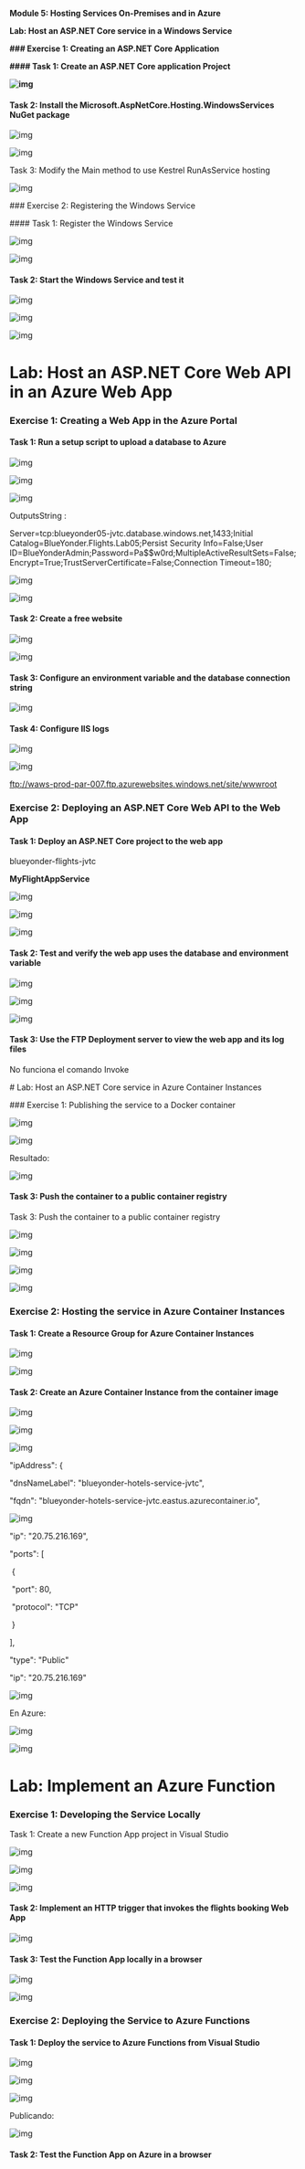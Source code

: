 **Module 5: Hosting Services On-Premises and in Azure**

**Lab: Host an ASP.NET Core service in a Windows Service**

 

**### Exercise 1: Creating an ASP.NET Core Application**

 

**#### Task 1: Create an ASP.NET Core application Project**

 

**![img](file:///C:/Users/josev/AppData/Local/Temp/msohtmlclip1/01/clip_image002.png)**

#### Task 2: Install the Microsoft.AspNetCore.Hosting.WindowsServices NuGet package

![img](file:///C:/Users/josev/AppData/Local/Temp/msohtmlclip1/01/clip_image004.png)

![img](file:///C:/Users/josev/AppData/Local/Temp/msohtmlclip1/01/clip_image006.png)



 

Task 3: Modify the Main method to use Kestrel RunAsService hosting

![img](file:///C:/Users/josev/AppData/Local/Temp/msohtmlclip1/01/clip_image008.png)

 

 

\### Exercise 2: Registering the Windows Service

\#### Task 1: Register the Windows Service

![img](file:///C:/Users/josev/AppData/Local/Temp/msohtmlclip1/01/clip_image010.png)

 

![img](file:///C:/Users/josev/AppData/Local/Temp/msohtmlclip1/01/clip_image012.png)

 

#### Task 2: Start the Windows Service and test it

 

![img](file:///C:/Users/josev/AppData/Local/Temp/msohtmlclip1/01/clip_image014.png)

![img](file:///C:/Users/josev/AppData/Local/Temp/msohtmlclip1/01/clip_image016.png)

![img](file:///C:/Users/josev/AppData/Local/Temp/msohtmlclip1/01/clip_image018.png)

 



 

 

# Lab: Host an ASP.NET Core Web API in an Azure Web App

### Exercise 1: Creating a Web App in the Azure Portal

#### Task 1: Run a setup script to upload a database to Azure

 

![img](file:///C:/Users/josev/AppData/Local/Temp/msohtmlclip1/01/clip_image020.png)

 

![img](file:///C:/Users/josev/AppData/Local/Temp/msohtmlclip1/01/clip_image021.png)

![img](file:///C:/Users/josev/AppData/Local/Temp/msohtmlclip1/01/clip_image022.png)

OutputsString      :

 

Server=tcp:blueyonder05-jvtc.database.windows.net,1433;Initial Catalog=BlueYonder.Flights.Lab05;Persist Security Info=False;User ID=BlueYonderAdmin;Password=Pa$$w0rd;MultipleActiveResultSets=False;Encrypt=True;TrustServerCertificate=False;Connection Timeout=180;

 

![img](file:///C:/Users/josev/AppData/Local/Temp/msohtmlclip1/01/clip_image024.png)

![img](file:///C:/Users/josev/AppData/Local/Temp/msohtmlclip1/01/clip_image025.png)

 



 

 

#### Task 2: Create a free website

 

![img](file:///C:/Users/josev/AppData/Local/Temp/msohtmlclip1/01/clip_image027.png)

![img](file:///C:/Users/josev/AppData/Local/Temp/msohtmlclip1/01/clip_image029.png)

#### Task 3: Configure an environment variable and the database connection string

 

![img](file:///C:/Users/josev/AppData/Local/Temp/msohtmlclip1/01/clip_image031.png)

#### Task 4: Configure IIS logs 

 

![img](file:///C:/Users/josev/AppData/Local/Temp/msohtmlclip1/01/clip_image033.png)

![img](file:///C:/Users/josev/AppData/Local/Temp/msohtmlclip1/01/clip_image035.png)

 

ftp://waws-prod-par-007.ftp.azurewebsites.windows.net/site/wwwroot

 

 

 

 

 

 



 

### Exercise 2: Deploying an ASP.NET Core Web API to the Web App

#### Task 1: Deploy an ASP.NET Core project to the web app

 

blueyonder-flights-jvtc 

**MyFlightAppService** 

![img](file:///C:/Users/josev/AppData/Local/Temp/msohtmlclip1/01/clip_image037.png)

 

 

![img](file:///C:/Users/josev/AppData/Local/Temp/msohtmlclip1/01/clip_image039.png)

 

![img](file:///C:/Users/josev/AppData/Local/Temp/msohtmlclip1/01/clip_image041.png)

 

#### Task 2: Test and verify the web app uses the database and environment variable

 

 

![img](file:///C:/Users/josev/AppData/Local/Temp/msohtmlclip1/01/clip_image043.png)

![img](file:///C:/Users/josev/AppData/Local/Temp/msohtmlclip1/01/clip_image045.png)

 

![img](file:///C:/Users/josev/AppData/Local/Temp/msohtmlclip1/01/clip_image047.png)

 

#### Task 3: Use the FTP Deployment server to view the web app and its log files

 

No funciona el comando Invoke

 

 

 

 

 

 

\# Lab: Host an ASP.NET Core service in Azure Container Instances 

\### Exercise 1: Publishing the service to a Docker container

![img](file:///C:/Users/josev/AppData/Local/Temp/msohtmlclip1/01/clip_image049.png)

![img](file:///C:/Users/josev/AppData/Local/Temp/msohtmlclip1/01/clip_image051.png)

Resultado:

![img](file:///C:/Users/josev/AppData/Local/Temp/msohtmlclip1/01/clip_image053.png)

#### Task 3: Push the container to a public container registry

 

Task 3: Push the container to a public container registry

![img](file:///C:/Users/josev/AppData/Local/Temp/msohtmlclip1/01/clip_image055.png)

 

![img](file:///C:/Users/josev/AppData/Local/Temp/msohtmlclip1/01/clip_image057.png)

 

 

![img](file:///C:/Users/josev/AppData/Local/Temp/msohtmlclip1/01/clip_image059.png)

 

 

![img](file:///C:/Users/josev/AppData/Local/Temp/msohtmlclip1/01/clip_image061.png)

 

 

 

 

 

### Exercise 2: Hosting the service in Azure Container Instances

#### Task 1: Create a Resource Group for Azure Container Instances

 

![img](file:///C:/Users/josev/AppData/Local/Temp/msohtmlclip1/01/clip_image063.png)

 

![img](file:///C:/Users/josev/AppData/Local/Temp/msohtmlclip1/01/clip_image065.png)

 

#### Task 2: Create an Azure Container Instance from the container image

 

![img](file:///C:/Users/josev/AppData/Local/Temp/msohtmlclip1/01/clip_image067.png)

 

![img](file:///C:/Users/josev/AppData/Local/Temp/msohtmlclip1/01/clip_image069.png)

 

![img](file:///C:/Users/josev/AppData/Local/Temp/msohtmlclip1/01/clip_image071.png)

"ipAddress": {

   "dnsNameLabel": "blueyonder-hotels-service-jvtc",

   "fqdn": "blueyonder-hotels-service-jvtc.eastus.azurecontainer.io",

 

![img](file:///C:/Users/josev/AppData/Local/Temp/msohtmlclip1/01/clip_image072.png)

   "ip": "20.75.216.169",

   "ports": [

​    {

​     "port": 80,

​     "protocol": "TCP"

​    }

   ],

   "type": "Public"

"ip": "20.75.216.169"

 

 

 

 

 

![img](file:///C:/Users/josev/AppData/Local/Temp/msohtmlclip1/01/clip_image074.png)

 

En Azure:

 

![img](file:///C:/Users/josev/AppData/Local/Temp/msohtmlclip1/01/clip_image076.png)

![img](file:///C:/Users/josev/AppData/Local/Temp/msohtmlclip1/01/clip_image077.png)



 

 

# Lab: Implement an Azure Function 

### Exercise 1: Developing the Service Locally

 

Task 1: Create a new Function App project in Visual Studio

![img](file:///C:/Users/josev/AppData/Local/Temp/msohtmlclip1/01/clip_image079.png)



 

![img](file:///C:/Users/josev/AppData/Local/Temp/msohtmlclip1/01/clip_image081.png)

 

![img](file:///C:/Users/josev/AppData/Local/Temp/msohtmlclip1/01/clip_image083.png)

 

#### Task 2: Implement an HTTP trigger that invokes the flights booking Web App

 

![img](file:///C:/Users/josev/AppData/Local/Temp/msohtmlclip1/01/clip_image085.png)

 

#### Task 3: Test the Function App locally in a browser

 

![img](file:///C:/Users/josev/AppData/Local/Temp/msohtmlclip1/01/clip_image087.png)

 

![img](file:///C:/Users/josev/AppData/Local/Temp/msohtmlclip1/01/clip_image089.png)

 



 

### Exercise 2: Deploying the Service to Azure Functions

#### Task 1: Deploy the service to Azure Functions from Visual Studio

 

![img](file:///C:/Users/josev/AppData/Local/Temp/msohtmlclip1/01/clip_image091.png)

 

![img](file:///C:/Users/josev/AppData/Local/Temp/msohtmlclip1/01/clip_image093.png)

 

![img](file:///C:/Users/josev/AppData/Local/Temp/msohtmlclip1/01/clip_image094.png)

 

Publicando:

![img](file:///C:/Users/josev/AppData/Local/Temp/msohtmlclip1/01/clip_image096.png)

 

#### Task 2: Test the Function App on Azure in a browser 

 

 

 

 

 

 

 

 